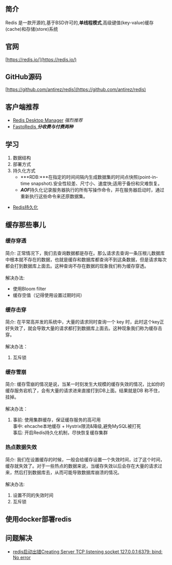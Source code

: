 ## 简介
Redis 是一款开源的,基于BSD许可的,**单线程模式**,高级键值(key-value)缓存(cache)和存储(store)系统
## 官网
[https://redis.io/](https://redis.io/)
## GitHub源码
[https://github.com/antirez/redis](https://github.com/antirez/redis)
## 客户端推荐
- [Redis Desktop Manager](https://redisdesktop.com/) *强烈推荐*
- [FastoRedis ](<https://fastoredis.com/>)  ***分收费与付费两种***



##  学习
1. 数据结构
2. 部署方式
3. 持久化方式 
   - ***RDB:***在指定的时间间隔内生成数据集的时间点快照(point-in-time snapshot).安全性较差、尺寸小、速度快;适用于备份和灾难恢复。
   - ***AOF***持久化记录服务器执行的所有写操作命令，并在服务器启动时，通过重新执行这些命令来还原数据集。<br/>
  - [Redis持久化](https://github.com/Snailclimb/JavaGuide/blob/master/docs/database/Redis/Redis%E6%8C%81%E4%B9%85%E5%8C%96.md)



## 缓存那些事儿
### 缓存穿透
简介:  正常情况下，我们去查询数据都是存在。那么请求去查询一条压根儿数据库中根本就不存在的数据，也就是缓存和数据库都查询不到这条数据，但是请求每次都会打到数据库上面去。这种查询不存在数据的现象我们称为缓存穿透。<br/><br/>
解决办法:
- 使用Bloom filter
- 缓存空值（记得使用设置过期时间） 

### 缓存击穿
简介: 在平常高并发的系统中，大量的请求同时查询一个 key 时，此时这个key正好失效了，就会导致大量的请求都打到数据库上面去。这种现象我们称为缓存击穿。<br/><br/>
解决办法：
1. 互斥锁


### 缓存雪崩
简介: 缓存雪崩的情况是说，当某一时刻发生大规模的缓存失效的情况，比如你的缓存服务宕机了，会有大量的请求进来直接打到DB上面。结果就是DB 称不住，挂掉。<br/><br/>
解决办法：
1. 事前: 使用集群缓存，保证缓存服务的高可用  <br/> 事中: ehcache本地缓存 + Hystrix限流&降级,避免MySQL被打死 <br/> 事后: 开启Redis持久化机制，尽快恢复缓存集群

### 热点数据失效
简介: 我们在设置缓存的时候，一般会给缓存设置一个失效时间，过了这个时间，缓存就失效了。对于一些热点的数据来说，当缓存失效以后会存在大量的请求过来，然后打到数据库去，从而可能导致数据库崩溃的情况。<br/><br/>
解决办法:
1. 设置不同的失效时间
2. 互斥锁

## 使用docker部署redis 





## 问题解决

- [redis启动出错Creating Server TCP listening socket 127.0.0.1:6379: bind: No error](<https://www.cnblogs.com/shaosks/p/7089786.html>)

